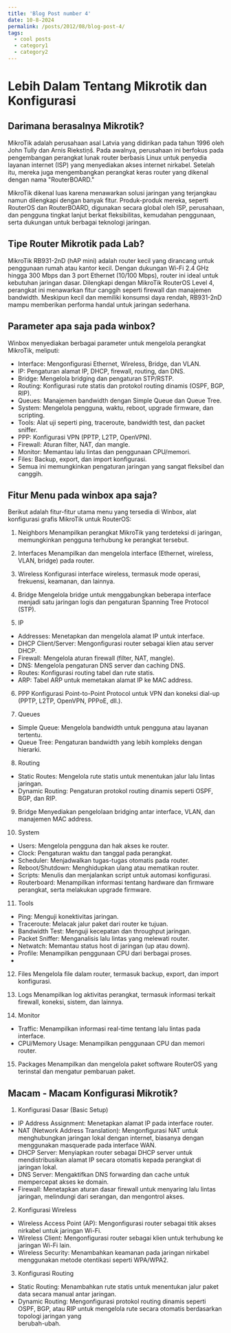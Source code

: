 ```yaml
---
title: 'Blog Post number 4'
date: 10-8-2024
permalink: /posts/2012/08/blog-post-4/
tags:
  - cool posts
  - category1
  - category2
---
```


Lebih Dalam Tentang Mikrotik dan Konfigurasi
======
Darimana berasalnya Mikrotik?
------
MikroTik adalah perusahaan asal Latvia yang didirikan pada tahun 1996 oleh John Tully dan Arnis Riekstiņš. Pada awalnya, perusahaan ini berfokus pada pengembangan perangkat lunak router berbasis Linux untuk penyedia layanan internet (ISP) yang menyediakan akses internet nirkabel. Setelah itu, mereka juga mengembangkan perangkat keras router yang dikenal dengan nama "RouterBOARD."

MikroTik dikenal luas karena menawarkan solusi jaringan yang terjangkau namun dilengkapi dengan banyak fitur. Produk-produk mereka, seperti RouterOS dan RouterBOARD, digunakan secara global oleh ISP, perusahaan, dan pengguna tingkat lanjut berkat fleksibilitas, kemudahan penggunaan, serta dukungan untuk berbagai teknologi jaringan.

Tipe Router Mikrotik pada Lab?
------
MikroTik RB931-2nD (hAP mini) adalah router kecil yang dirancang untuk penggunaan rumah atau kantor kecil. Dengan dukungan Wi-Fi 2.4 GHz hingga 300 Mbps dan 3 port Ethernet (10/100 Mbps), router ini ideal untuk kebutuhan jaringan dasar. Dilengkapi dengan MikroTik RouterOS Level 4, perangkat ini menawarkan fitur canggih seperti firewall dan manajemen bandwidth. Meskipun kecil dan memiliki konsumsi daya rendah, RB931-2nD mampu memberikan performa handal untuk jaringan sederhana.

Parameter apa saja pada winbox?
------
Winbox menyediakan berbagai parameter untuk mengelola perangkat MikroTik, meliputi:
- Interface: Mengonfigurasi Ethernet, Wireless, Bridge, dan VLAN.
- IP: Pengaturan alamat IP, DHCP, firewall, routing, dan DNS.
- Bridge: Mengelola bridging dan pengaturan STP/RSTP.
- Routing: Konfigurasi rute statis dan protokol routing dinamis (OSPF, BGP, RIP).
- Queues: Manajemen bandwidth dengan Simple Queue dan Queue Tree.
- System: Mengelola pengguna, waktu, reboot, upgrade firmware, dan scripting.
- Tools: Alat uji seperti ping, traceroute, bandwidth test, dan packet sniffer.
- PPP: Konfigurasi VPN (PPTP, L2TP, OpenVPN).
- Firewall: Aturan filter, NAT, dan mangle.
- Monitor: Memantau lalu lintas dan penggunaan CPU/memori.
- Files: Backup, export, dan import konfigurasi.
- Semua ini memungkinkan pengaturan jaringan yang sangat fleksibel dan canggih.

Fitur Menu pada winbox apa saja?
------
Berikut adalah fitur-fitur utama menu yang tersedia di Winbox, alat konfigurasi grafis MikroTik untuk RouterOS:
1. Neighbors
Menampilkan perangkat MikroTik yang terdeteksi di jaringan, memungkinkan pengguna terhubung ke perangkat tersebut.

3. Interfaces
Menampilkan dan mengelola interface (Ethernet, wireless, VLAN, bridge) pada router.

4. Wireless
Konfigurasi interface wireless, termasuk mode operasi, frekuensi, keamanan, dan lainnya.

5. Bridge
Mengelola bridge untuk menggabungkan beberapa interface menjadi satu jaringan logis dan pengaturan Spanning Tree Protocol (STP).

6. IP
- Addresses: Menetapkan dan mengelola alamat IP untuk interface.
- DHCP Client/Server: Mengonfigurasi router sebagai klien atau server DHCP.
- Firewall: Mengelola aturan firewall (filter, NAT, mangle).
- DNS: Mengelola pengaturan DNS server dan caching DNS.
- Routes: Konfigurasi routing tabel dan rute statis.
- ARP: Tabel ARP untuk memetakan alamat IP ke MAC address.
  
6. PPP
Konfigurasi Point-to-Point Protocol untuk VPN dan koneksi dial-up (PPTP, L2TP, OpenVPN, PPPoE, dll.).

7. Queues
- Simple Queue: Mengelola bandwidth untuk pengguna atau layanan tertentu.
- Queue Tree: Pengaturan bandwidth yang lebih kompleks dengan hierarki.
  
8. Routing
- Static Routes: Mengelola rute statis untuk menentukan jalur lalu lintas jaringan.
- Dynamic Routing: Pengaturan protokol routing dinamis seperti OSPF, BGP, dan RIP.
  
9. Bridge
Menyediakan pengelolaan bridging antar interface, VLAN, dan manajemen MAC address.

10. System
- Users: Mengelola pengguna dan hak akses ke router.
- Clock: Pengaturan waktu dan tanggal pada perangkat.
- Scheduler: Menjadwalkan tugas-tugas otomatis pada router.
- Reboot/Shutdown: Menghidupkan ulang atau mematikan router.
- Scripts: Menulis dan menjalankan script untuk automasi konfigurasi.
- Routerboard: Menampilkan informasi tentang hardware dan firmware perangkat, serta melakukan upgrade firmware.
  
11. Tools
- Ping: Menguji konektivitas jaringan.
- Traceroute: Melacak jalur paket dari router ke tujuan.
- Bandwidth Test: Menguji kecepatan dan throughput jaringan.
- Packet Sniffer: Menganalisis lalu lintas yang melewati router.
- Netwatch: Memantau status host di jaringan (up atau down).
- Profile: Menampilkan penggunaan CPU dari berbagai proses.
- 
12. Files
Mengelola file dalam router, termasuk backup, export, dan import konfigurasi.

13. Logs
Menampilkan log aktivitas perangkat, termasuk informasi terkait firewall, koneksi, sistem, dan lainnya.

14. Monitor
- Traffic: Menampilkan informasi real-time tentang lalu lintas pada interface.
- CPU/Memory Usage: Menampilkan penggunaan CPU dan memori router.
  
15. Packages
Menampilkan dan mengelola paket software RouterOS yang terinstal dan mengatur pembaruan paket.

Macam - Macam Konfigurasi Mikrotik?
------
1. Konfigurasi Dasar (Basic Setup)
- IP Address Assignment: Menetapkan alamat IP pada interface router.
- NAT (Network Address Translation): Mengonfigurasi NAT untuk menghubungkan jaringan lokal dengan internet, biasanya dengan menggunakan masquerade pada interface WAN.
- DHCP Server: Menyiapkan router sebagai DHCP server untuk mendistribusikan alamat IP secara otomatis kepada perangkat di jaringan lokal.
- DNS Server: Mengaktifkan DNS forwarding dan cache untuk mempercepat akses ke domain.
- Firewall: Menetapkan aturan dasar firewall untuk menyaring lalu lintas jaringan, melindungi dari serangan, dan mengontrol akses.
  
2. Konfigurasi Wireless
- Wireless Access Point (AP): Mengonfigurasi router sebagai titik akses nirkabel untuk jaringan Wi-Fi.
- Wireless Client: Mengonfigurasi router sebagai klien untuk terhubung ke jaringan Wi-Fi lain.
- Wireless Security: Menambahkan keamanan pada jaringan nirkabel menggunakan metode otentikasi seperti WPA/WPA2.

3. Konfigurasi Routing
- Static Routing: Menambahkan rute statis untuk menentukan jalur paket data secara manual antar jaringan.
- Dynamic Routing: Mengonfigurasi protokol routing dinamis seperti OSPF, BGP, atau RIP untuk mengelola rute secara otomatis berdasarkan topologi jaringan yang   
  berubah-ubah.
